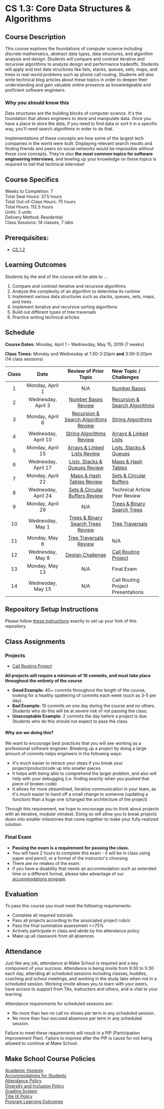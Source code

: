 # CS 1.3: Core Data Structures & Algorithms

## Course Description

This course explores the foundations of computer science including discrete mathematics, abstract data types, data structures, and algorithm analysis and design. Students will compare and contrast iterative and recursive algorithms to analyze design and performance tradeoffs. Students will apply and test data structures like lists, stacks, queues, sets, maps, and trees in real-world problems such as phone call routing. Students will also write technical blog articles about these topics in order to deepen their understanding and gain valuable online presence as knowledgeable and proficient software engineers.

### Why you should know this
Data structures are the building blocks of computer science. It's the foundation that allows engineers to store and manipulate data. Once you have a place to store the data, if you need to find data or sort it in a specific way, you'll need search algorithms in order to do that.

Implementations of these concepts are how some of the largest tech companies in the world were built. Displaying relevant search results and finding friends and peers on social networks would be impossible without these core concepts. They're also **the most common topics for software engineering interviews**, and leveling up your knowledge on these topics is required to nail that technical interview!

## Course Specifics

Weeks to Completion:  7 <br>
Total Seat Hours:  37.5 hours <br>
Total Out-of-Class Hours: 75 hours <br>
Total Hours: 112.5 hours <br>
Units:  3 units <br>
Delivery Method:  Residential <br>
Class Sessions:  14 classes, 7 labs

## Prerequisites:  

- [CS 1.2](https://github.com/Make-School-Courses/CS-1.2-How-Data-Structures-Work)

## Learning Outcomes

Students by the end of the course will be able to ...

1. Compare and contrast iterative and recursive algorithms
1. Analyze the complexity of an algorithm to determine its runtime
1. Implement various data structures such as stacks, queues, sets, maps, and trees
1. Implement iterative and recursive sorting algorithms
1. Build out different types of tree traversals
1. Practice writing technical articles

## Schedule


**Course Dates:** Monday, April 1 – Wednesday, May 15, 2019 (7 weeks)

**Class Times:** Monday and Wednesday at 1:30-3:20pm **and** 3:30–5:20pm (14 class sessions)


| Class |          Date          |  Review of Prior Topic | New Topic / Challenges       |
|:-----:|:----------------------:|:------------------------------------------:| :------- |
|   1   |    Monday, April 1     |      N/A            | [Number Bases](Lessons/Class1.md) |
|   2   |    Wednesday, April 3  | [Number Bases Review](Lessons/Class1.md#code-review-in-pairs-25-min) | [Recursion & Search Algorithms](Lessons/Class2.md) |
|   3   |    Monday, April 8     | [Recursion & Search Algorithms Review](Lessons/Class2.md#code-review--presentations-80-min) |[String Algorithms](Lessons/Class3.md)             |
|   4   |    Wednesday, April 10 | [String Algorithms Review](Lessons/Class3.md#code-review--presentations-80-min)             |[Arrays & Linked Lists](Lessons/Class4.md)         |
|   5   |    Monday, April 15    | [Arrays & Linked Lists Review](Lessons/Class4.md)         |[Lists, Stacks & Queues](Lessons/Class5.md)        |
|   6   |    Wednesday, April 17 | [Lists, Stacks & Queues Review](Lessons/Class5.md#activity---stacks-and-queues-worksheet---overview--15-min)        |[Maps & Hash Tables](Lessons/Class6.md)            |
|   7   |    Monday, April 22    | [Maps & Hash Tables Review](Lessons/Class6.md#activity---drawing-a-hashtable--35-min)            |[Sets & Circular Buffers](Lessons/Class7.md)       |
|   8   |    Wednesday, April 24 | [Sets & Circular Buffers Review](Lessons/Class7.md)       | Technical Article Peer Review     |
|   9   |    Monday, April 29    | N/A   | [Trees & Binary Search Trees](Lessons/Class8.md)
|  10   |    Wednesday, May 1    | [Trees & Binary Search Trees Review](Lessons/Class8.md)               | [Tree Traversals](Lessons/Class9.md)
|  11   |    Monday, May 6       | [Tree Traversals Review](Lessons/Class9.md#code-review-80-min)         | N/A
|  12   |    Wednesday, May 8    |       [Design Challenge](Lessons/design-challenge.md)            |[Call Routing Project](project/ReadMe.md)                   |
|  13   |    Monday, May 13      |       N/A            |      Final Exam           |
|  14   |    Wednesday, May 15   |       N/A            | Call Routing Project Presentations        |


## Repository Setup Instructions

Please follow [these instructions](Setup.md) exactly to set up your fork of this repository.


## Class Assignments

### Projects

- [Call Routing Project](project/ReadMe.md)

**All projects will require a minimum of 10 commits, and must take place throughout the entirety of the course**

- **Good Example:** 40+ commits throughout the length of the course, looking for a healthy spattering of commits each week (such as 3-5 per day).
- **Bad Example:** 10 commits on one day during the course and no others. Students who do this will be at severe risk of not passing the class.
- **Unacceptable Example:** 2 commits the day before a project is due. Students who do this should not expect to pass the class.

#### Why are we doing this?

We want to encourage best practices that you will see working as a professional software engineer. Breaking up a project by doing a large amount of commits helps engineers in the following ways:

- It's much easier to retrace your steps if you break your project/product/code up into smaller pieces
- It helps with being able to comprehend the larger problem, and also will help with your debugging (i.e. finding exactly when you pushed that piece of broken code)
- It allows for more streamlined, iterative communication in your team, as it's much easier to hand off a small change to someone (updating a function) than a huge one (changed the architecture of the project)

Through this requirement, we hope to encourage you to think about projects with an iterative, modular mindset. Doing so will allow you to break projects down into smaller milestones that come together to make your fully-realized solution.

### Final Exam

-  **Passing the exam is a requirement for passing the class.**
- You will have 2 hours to complete this exam - it will be in class using paper and pencil, or a format of the instructor's choosing
- There are no retakes of the exam.
- If you have a disability that needs an accommodation such as extended time or a different format, please take advantage of our [accommodations program](make.sc/disability-policy).

## Evaluation

To pass this course you must meet the following requirements:

- Complete all required tutorials
- Pass all projects according to the associated project rubric
- Pass the final summative assessment >=75%
- Actively participate in class and abide by the attendance policy
- Make up all classwork from all absences

## Attendance
Just like any job, attendance at Make School is required and a key component of your success. Attendance is being onsite from 9:30 to 5:30 each day, attending all scheduled sessions including classes, huddles, coaching and school meetings, and working in the study labs when not in a scheduled session. Working onsite allows you to learn with your peers, have access to support from TAs, instructors and others, and is vital to your learning.

Attendance requirements for scheduled sessions are:
- No more than two no call no shows per term in any scheduled session.
- No more than four excused absences per term in any scheduled session.

Failure to meet these requirements will result in a PIP (Participation Improvement Plan).  Failure to improve after the PIP is cause for not being allowed to continue at Make School.


## Make School Course Policies

[Academic Honesty](https://make.sc/academic-honesty)<br>
[Accommodations for Students](https://make.sc/accommodations-for-students)<br>
[Attendance Policy](https://make.sc/attendance-policy)  
[Diversity and Inclusion Policy](https://make.sc/diversity-and-inclusion-policy)<br>
[Grading System](https://make.sc/grading-system)
<br>
[Title IX Policy](https://make.sc/title-ix-policy)<br>
[Program Learning Outcomes](https://make.sc/program-learning-outcomes)
